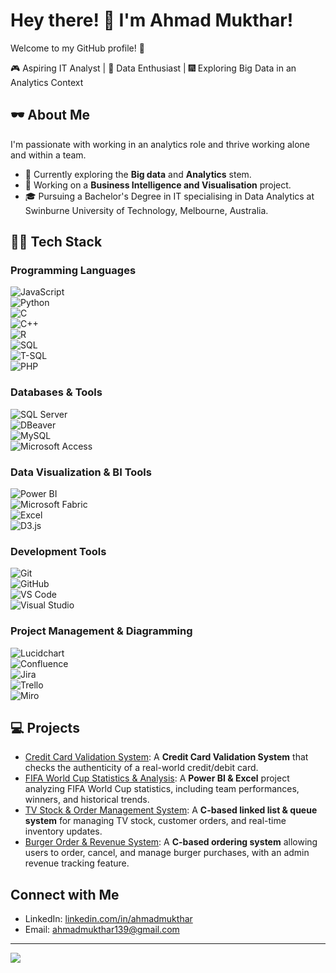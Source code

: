 # Hey there! 👋 I'm Ahmad Mukthar!

Welcome to my GitHub profile! 🚀

🎮 Aspiring IT Analyst | 🧠 Data Enthusiast | 🎆 Exploring Big Data in an Analytics Context

## 🕶️ About Me
I'm passionate with working in an analytics role and thrive working alone and within a team.  
- 🌟 Currently exploring the **Big data** and **Analytics** stem.
- 🔭 Working on a **Business Intelligence and Visualisation** project.
- 🎓 Pursuing a Bachelor's Degree in IT specialising in Data Analytics at Swinburne University of Technology, Melbourne, Australia.

## 🧑‍💻 Tech Stack
### **Programming Languages**  
![JavaScript](https://img.shields.io/badge/JavaScript-F7DF1E?style=flat&logo=javascript&logoColor=black)  
![Python](https://img.shields.io/badge/Python-3776AB?style=flat&logo=python&logoColor=white)  
![C](https://img.shields.io/badge/C-A8B9CC?style=flat&logo=c&logoColor=white)  
![C++](https://img.shields.io/badge/C%2B%2B-00599C?style=flat&logo=c%2B%2B&logoColor=white)  
![R](https://img.shields.io/badge/R-276DC3?style=flat&logo=r&logoColor=white)  
![SQL](https://img.shields.io/badge/SQL-4479A1?style=flat&logo=mysql&logoColor=white)  
![T-SQL](https://img.shields.io/badge/T--SQL-CC2927?style=flat&logo=microsoft-sql-server&logoColor=white)  
![PHP](https://img.shields.io/badge/PHP-777BB4?style=flat&logo=php&logoColor=white)  

### **Databases & Tools**  
![SQL Server](https://img.shields.io/badge/SQL%20Server-CC2927?style=flat&logo=microsoft-sql-server&logoColor=white)  
![DBeaver](https://img.shields.io/badge/DBeaver-372923?style=flat&logo=dbeaver&logoColor=white)  
![MySQL](https://img.shields.io/badge/MySQL-4479A1?style=flat&logo=mysql&logoColor=white)  
![Microsoft Access](https://img.shields.io/badge/MS%20Access-A4373A?style=flat&logo=microsoft-access&logoColor=white)  

### **Data Visualization & BI Tools**  
![Power BI](https://img.shields.io/badge/Power%20BI-F2C811?style=flat&logo=power-bi&logoColor=black)  
![Microsoft Fabric](https://img.shields.io/badge/Microsoft%20Fabric-9B59B6?style=flat&logo=microsoft&logoColor=white)  
![Excel](https://img.shields.io/badge/Excel-217346?style=flat&logo=microsoft-excel&logoColor=white)  
![D3.js](https://img.shields.io/badge/D3.js-F9A03C?style=flat&logo=d3.js&logoColor=white)  

### **Development Tools**  
![Git](https://img.shields.io/badge/Git-F05032?style=flat&logo=git&logoColor=white)  
![GitHub](https://img.shields.io/badge/GitHub-181717?style=flat&logo=github&logoColor=white)  
![VS Code](https://img.shields.io/badge/VS%20Code-0078D4?style=flat&logo=visual-studio-code&logoColor=white)  
![Visual Studio](https://img.shields.io/badge/Visual%20Studio-5C2D91?style=flat&logo=visual-studio&logoColor=white)  

### **Project Management & Diagramming**  
![Lucidchart](https://img.shields.io/badge/Lucidchart-F48C06?style=flat&logo=lucidchart&logoColor=white)  
![Confluence](https://img.shields.io/badge/Confluence-172B4D?style=flat&logo=confluence&logoColor=white)  
![Jira](https://img.shields.io/badge/Jira-0052CC?style=flat&logo=jira&logoColor=white)  
![Trello](https://img.shields.io/badge/Trello-0079BF?style=flat&logo=trello&logoColor=white)  
![Miro](https://img.shields.io/badge/Miro-050038?style=flat&logo=miro&logoColor=white)  


## 💻 Projects

- [Credit Card Validation System](https://github.com/ahmadnet-bot/CreditCardValidationSystem): A **Credit Card Validation System** that checks the authenticity of a real-world credit/debit card.
- [FIFA World Cup Statistics & Analysis](https://github.com/ahmadnet-bot/WorldCupViz): A **Power BI & Excel** project analyzing FIFA World Cup statistics, including team performances, winners, and historical trends.
- [TV Stock & Order Management System](https://github.com/ahmadnet-bot/OrderManagementSystem): A **C-based linked list & queue system** for managing TV stock, customer orders, and real-time inventory updates.
- [Burger Order & Revenue System](https://github.com/ahmadnet-bot/RestaurantReservationSystem): A **C-based ordering system** allowing users to order, cancel, and manage burger purchases, with an admin revenue tracking feature.

## Connect with Me
- LinkedIn: [linkedin.com/in/ahmadmukthar](https://www.linkedin.com/in/ahmadmukthar/)
- Email: [ahmadmukthar139@gmail.com](mailto:ahmadmukthar1391@gmail.com)
  
---
[![](https://visitcount.itsvg.in/api?id=AshaenM&label=Profile%20Views&color=6&icon=5&pretty=false)](https://visitcount.itsvg.in)
